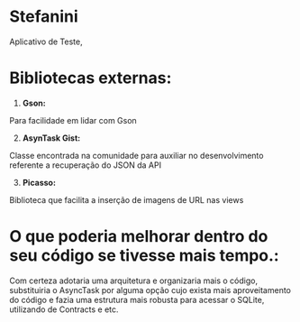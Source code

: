 # Stefanini
Aplicativo de Teste,

# Bibliotecas externas: 

1. **Gson:**

Para facilidade em lidar com Gson
 
2. **AsynTask Gist:**
 
Classe encontrada na comunidade para auxiliar no desenvolvimento referente a recuperação do JSON da API

3. **Picasso:**

Biblioteca que facilita a inserção de imagens de URL nas views

# O que poderia melhorar dentro do seu código se tivesse mais tempo.:

Com certeza adotaria uma arquitetura e organizaria mais o código, substituiria o AsyncTask por alguma opção cujo exista mais
aproveitamento do código e fazia uma estrutura mais robusta para acessar o SQLite, utilizando de Contracts e etc.
